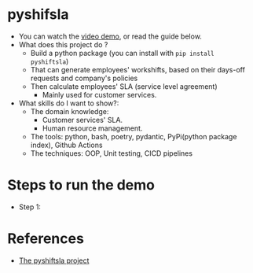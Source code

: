 # pyshifsla
- You can watch the [video demo](https:/loom.com), or read the guide below.
- What does this project do ?
    - Build a python package (you can install with `pip install pyshiftsla`)
    - That can generate employees' workshifts, based on their days-off requests and company's policies
    - Then calculate employees' SLA (service level agreement)
        - Mainly used for customer services.
- What skills do I want to show?:
    - The domain knowledge:
        - Customer services' SLA.
        - Human resource management.
    - The tools: python, bash, poetry, pydantic, PyPi(python package index), Github Actions
    - The techniques: OOP, Unit testing, CICD pipelines

# Steps to run the demo
- Step 1:

# References
- [The pyshiftsla project](https://pypi.org/project/pyshiftsla/)
